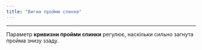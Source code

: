 ```yaml
---
title: "Вигин пройми спинки"
---
```


***

Параметр **кривизни пройми спинки** регулює, наскільки сильно загнута пройма знизу ззаду.




